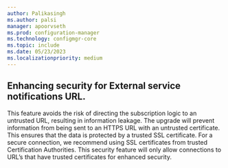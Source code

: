 ```yaml
---
author: Palikasingh
ms.author: palsi
manager: apoorvseth
ms.prod: configuration-manager
ms.technology: configmgr-core
ms.topic: include
ms.date: 05/23/2023
ms.localizationpriority: medium
---
```


## <a name="bkmk_Notification"></a> Enhancing security for External service notifications URL. 

<!-- This is an include file and is included in a page which has an H1 heading -->

<!--10060597-->
This feature avoids the risk of directing the subscription logic to an untrusted URL, resulting in information leakage. The upgrade will prevent information from being sent to an HTTPS URL with an untrusted certificate. This ensures that the data is protected by a trusted SSL certificate. For a secure connection, we recommend using SSL certificates from trusted Certification Authorities. This security feature will only allow connections to URL’s that have trusted certificates for enhanced security. 
